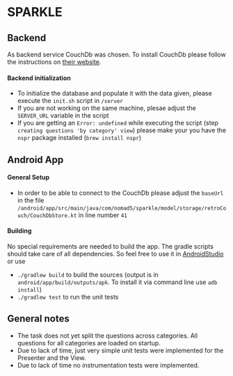 # SPARKLE

## Backend

As backend service CouchDb was chosen. To install CouchDb please follow the instructions on [their website](http://couchdb.apache.org/).

#### Backend initialization

- To initialize the database and populate it with the data given, please execute the `init.sh` script in `/server`
- If you are not working on the same machine, plesae adjust the `SERVER_URL` variable in the script
- If you are getting an `Error: undefined` while executing the script (step `creating questions 'by category' view`) please make your you have the `nspr` package installed (`brew install nspr`)

## Android App

#### General Setup

- In order to be able to connect to the CouchDb please adjust the `baseUrl` in the file `/android/app/src/main/java/com/nomad5/sparkle/model/storage/retroCouch/CouchDbStore.kt` in line number `41`

#### Building

No special requirements are needed to build the app. The gradle scripts should take care of all dependencies. So feel free to use it in [AndroidStudio](https://developer.android.com/studio/index.html) or use

- `./gradlew build` to build the sources (output is in `android/app/build/outputs/apk`. To install it via command line use `adb install`)
- `./gradlew test` to run the unit tests

## General notes

- The task does not yet split the questions across categories. All questions for all categories are loaded on startup.
- Due to lack of time, just very simple unit tests were implemented for the Presenter and the View.
- Due to lack of time no instrumentation tests were implemented.
